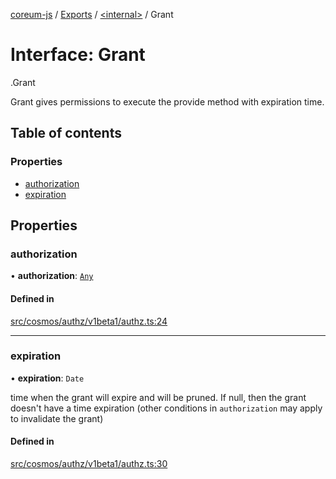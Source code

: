 [coreum-js](../README.md) / [Exports](../modules.md) / [<internal\>](../modules/internal_.md) / Grant

# Interface: Grant

[<internal>](../modules/internal_.md).Grant

Grant gives permissions to execute
the provide method with expiration time.

## Table of contents

### Properties

- [authorization](internal_.Grant.md#authorization)
- [expiration](internal_.Grant.md#expiration)

## Properties

### authorization

• **authorization**: [`Any`](../modules/internal_.md#any)

#### Defined in

[src/cosmos/authz/v1beta1/authz.ts:24](https://github.com/PyramydLabs/coreum-js/blob/37d165f/src/cosmos/authz/v1beta1/authz.ts#L24)

___

### expiration

• **expiration**: `Date`

time when the grant will expire and will be pruned. If null, then the grant
doesn't have a time expiration (other conditions  in `authorization`
may apply to invalidate the grant)

#### Defined in

[src/cosmos/authz/v1beta1/authz.ts:30](https://github.com/PyramydLabs/coreum-js/blob/37d165f/src/cosmos/authz/v1beta1/authz.ts#L30)
